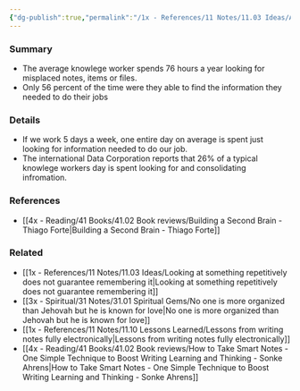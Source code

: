 ```yaml
---
{"dg-publish":true,"permalink":"/1x - References/11 Notes/11.03 Ideas/Average knowlege worker spends considerable time looking for stuff/","title":"Average knowlege worker spends considerable time looking for stuff","noteIcon":""}
---
```



### Summary
- The average knowlege worker spends 76 hours a year looking for misplaced notes, items or files.
- Only 56 percent of the time were they able to find the information they needed to do their jobs

### Details
- If we work 5 days a week, one entire day on average is spent just looking for information needed to do our job.
- The international Data Corporation reports that 26% of a typical knowlege workers day is spent looking for and consolidating infromation.

### References
- [[4x - Reading/41 Books/41.02 Book reviews/Building a Second Brain - Thiago Forte\|Building a Second Brain - Thiago Forte]]

### Related
- [[1x - References/11 Notes/11.03 Ideas/Looking at something repetitively does not guarantee remembering it\|Looking at something repetitively does not guarantee remembering it]]
- [[3x - Spiritual/31 Notes/31.01 Spiritual Gems/No one is more organized than Jehovah but he is known for love\|No one is more organized than Jehovah but he is known for love]]
- [[1x - References/11 Notes/11.10 Lessons Learned/Lessons from writing notes fully electronically\|Lessons from writing notes fully electronically]]
- [[4x - Reading/41 Books/41.02 Book reviews/How to Take Smart Notes - One Simple Technique to Boost Writing Learning and Thinking - Sonke Ahrens\|How to Take Smart Notes - One Simple Technique to Boost Writing Learning and Thinking - Sonke Ahrens]]